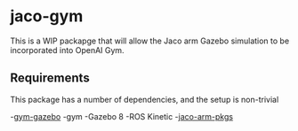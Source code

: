 jaco-gym
========

This is a WIP packapge that will allow the Jaco arm Gazebo simulation to be incorporated into OpenAI Gym.

Requirements
-----------

This package has a number of dependencies, and the setup is non-trivial

-[gym-gazebo](https://github.com/erlerobot/gym-gazebo)
	-gym
	-Gazebo 8
-ROS Kinetic
-[jaco-arm-pkgs](https://github.com/JenniferBuehler/jaco-arm-pkgs)
